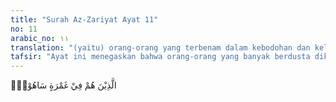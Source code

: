 ```yaml
---
title: "Surah Az-Zariyat Ayat 11"
no: 11
arabic_no: ١١
translation: "(yaitu) orang-orang yang terbenam dalam kebodohan dan kelalaian, "
tafsir: "Ayat ini menegaskan bahwa orang-orang yang banyak berdusta dikutuk oleh Allah. Mereka termasuk golongan orang-orang yang sangat jahil, yang berkecimpung dalam kegelapan dan kesesatan, juga terbenam dalam kebodohan dan kelalaian yang sangat menyedihkan."
---
```

الَّذِيْنَ هُمْ فِيْ غَمْرَةٍ سَاهُوْنَۙ